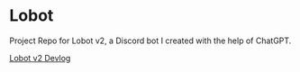 # Lobot
Project Repo for Lobot v2, a Discord bot I created with the help of ChatGPT.

[Lobot v2 Devlog](https://gist.github.com/jakemarugg/b1618856c557226d7c790d37694a4031)
